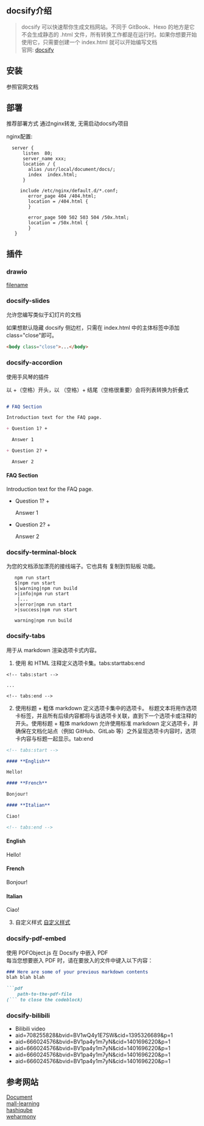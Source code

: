 ## docsify介绍
> docsify 可以快速帮你生成文档网站。不同于 GitBook、Hexo 的地方是它不会生成静态的 .html 文件，所有转换工作都是在运行时。如果你想要开始使用它，只需要创建一个 index.html 就可以开始编写文档  
> 官网: [docsify](https://docsify.js.org/ ':target=_blank')

## 安装
参照官网文档

## 部署
推荐部署方式 通过nginx转发, 无需启动docsify项目  

nginx配置:
```nginx
  server {
      listen  80;
      server_name xxx;
      location / {
        alias /usr/local/document/docs/;
        index  index.html;
      }

     include /etc/nginx/default.d/*.conf;
        error_page 404 /404.html;
        location = /404.html {
        }

        error_page 500 502 503 504 /50x.html;
        location = /50x.html {
        }
   }
```

## 插件

### drawio
[filename](https://cdn.jsdelivr.net/npm/docsify-drawio/test.drawio ':include :type=code')

### docsify-slides
允许您编写类似于幻灯片的文档

如果想默认隐藏 docsify 侧边栏，只需在 index.html 中的主体标签中添加 class="close"即可。
```html
<body class="close">...</body>
```

### docsify-accordion
使用手风琴的插件  

以 +（空格）开头，以 （空格）+ 结尾（空格很重要）会将列表转换为折叠式

```markdown

# FAQ Section

Introduction text for the FAQ page.

+ Question 1? +

  Answer 1

+ Question 2? +

  Answer 2

```

#### FAQ Section

Introduction text for the FAQ page.

+ Question 1? +

  Answer 1

+ Question 2? +

  Answer 2

### docsify-terminal-block
为您的文档添加漂亮的接线端子。它也具有 复制到剪贴板 功能。

 ```terminal
    npm run start
    $|npm run start
    $|warning|npm run build
    >|info|npm run start
     |...
    >|error|npm run start
    >|success|npm run start

    warning|npm run build
```

### docsify-tabs
用于从 markdown 渲染选项卡式内容。  
1. 使用 和 HTML 注释定义选项卡集。tabs:starttabs:end
```
<!-- tabs:start -->

...

<!-- tabs:end -->
```

2. 使用标题 + 粗体 markdown 定义选项卡集中的选项卡。
标题文本将用作选项卡标签，并且所有后续内容都将与该选项卡关联，直到下一个选项卡或注释的开头。使用标题 + 粗体 markdown 允许使用标准
markdown 定义选项卡，并确保在文档化站点（例如 GitHub、GitLab 等）之外呈现选项卡内容时，选项卡内容与标题一起显示。tab:end  

```markdown
<!-- tabs:start -->

#### **English**

Hello!

#### **French**

Bonjour!

#### **Italian**

Ciao!

<!-- tabs:end -->
```

<!-- tabs:start -->

#### **English**

Hello!

#### **French**

Bonjour!

#### **Italian**

Ciao!

<!-- tabs:end -->

3. 自定义样式
[自定义样式](https://jhildenbiddle.github.io/docsify-tabs ':target=_blank')

### docsify-pdf-embed
使用 PDFObject.js 在 Docsify 中嵌入 PDF  
每当您想要嵌入 PDF 时，请在要放入的文件中键入以下内容：
```markdown
### Here are some of your previous markdown contents
blah blah blah

```pdf
	path-to-the-pdf-file
(``` to close the codeblock)
```

### docsify-bilibili
- Bilibili video
- aid=708255828&bvid=BV1wQ4y1E7SW&cid=1395326689&p=1
- aid=666024576&bvid=BV1pa4y1m7yN&cid=1401696220&p=1
- aid=666024576&bvid=BV1pa4y1m7yN&cid=1401696220&p=1
- aid=666024576&bvid=BV1pa4y1m7yN&cid=1401696220&p=1
- aid=666024576&bvid=BV1pa4y1m7yN&cid=1401696220&p=1

## 参考网站
[Document](https://www.tlcsdm.com/ ':target=_blank')  
[mall-learning](http://www.macrozheng.com/ ':target=_blank')  
[hashiqube](https://github.com/star3am/hashiqube ':target=_blank')  
[weharmony](https://weharmony.github.io ':target=_blank')  
